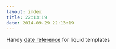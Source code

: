 ```yaml
---
layout: index
title: 22:13:19
date: 2014-09-29 22:13:19
---
```

Handy [date reference][dates] for liquid templates

[dates]: http://docs.shopify.com/themes/liquid-documentation/filters/additional-filters#date